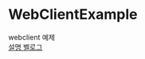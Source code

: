 # WebClientExample
webclient 예제  
[설명 벨로그](https://velog.io/@dlehden/WebClient%EC%98%88%EC%A0%9C, "my link")
